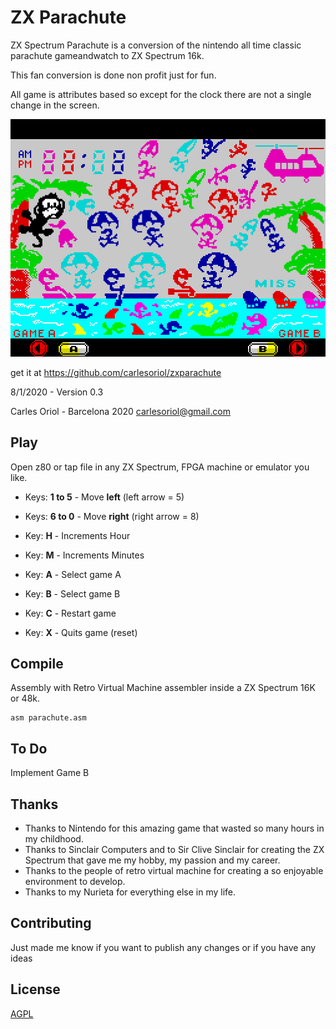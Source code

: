 # ZX Parachute

ZX Spectrum Parachute is a conversion of the nintendo all time classic parachute gameandwatch to ZX Spectrum 16k.

This fan conversion is done non profit just for fun.

All game is attributes based so except for the clock there are not a single change in the screen.

![Alt text](test_stuff_and_references/attribs.png)

get it at https://github.com/carlesoriol/zxparachute

8/1/2020 - Version 0.3

Carles Oriol - Barcelona 2020
carlesoriol@gmail.com


## Play

Open z80 or tap file in any ZX Spectrum, FPGA machine or emulator you like.

* Keys: **1 to 5** - Move **left**  (left arrow = 5)
* Keys: **6 to 0** - Move **right** (right arrow = 8)

* Key: **H** - Increments Hour
* Key: **M** - Increments Minutes

* Key: **A** - Select game A
* Key: **B** - Select game B

* Key: **C** - Restart game 
* Key: **X** - Quits game (reset)


## Compile

Assembly with Retro Virtual Machine assembler inside a ZX Spectrum 16K or 48k.

```
asm parachute.asm
```

## To Do

Implement Game B

## Thanks

* Thanks to Nintendo for this amazing game that wasted so many hours in my childhood.
* Thanks to Sinclair Computers and to Sir Clive Sinclair for creating the ZX Spectrum that gave me my hobby, my passion and my career.
* Thanks to the people of retro virtual machine for creating a so enjoyable environment to develop.
* Thanks to my Nurieta for everything else in my life.

## Contributing

Just made me know if you want to publish any changes or if you have any ideas

## License
[AGPL](https://choosealicense.com/licenses/agpl/)
